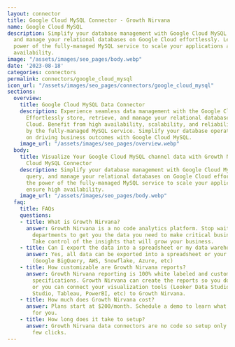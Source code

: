 ```yaml
---
layout: connector
title: Google Cloud MySQL Connector - Growth Nirvana
name: Google Cloud MySQL
description: Simplify your database management with Google Cloud MySQL. Store, query,
  and manage your relational databases on Google Cloud effortlessly. Leverage the
  power of the fully-managed MySQL service to scale your applications and ensure high
  availability.
image: "/assets/images/seo_pages/body.webp"
date: '2023-08-18'
categories: connectors
permalink: connectors/google_cloud_mysql
icon_url: "/assets/images/seo_pages/connectors/google_cloud_mysql"
sections:
  overview:
    title: Google Cloud MySQL Data Connector
    description: Experience seamless data management with the Google Cloud MySQL connector.
      Effortlessly store, retrieve, and manage your relational databases on Google
      Cloud. Benefit from high availability, scalability, and reliability offered
      by the fully-managed MySQL service. Simplify your database operations and focus
      on driving business outcomes with Google Cloud MySQL.
    image_url: "/assets/images/seo_pages/overview.webp"
  body:
    title: Visualize Your Google Cloud MySQL channel data with Growth Nirvana's Google
      Cloud MySQL Connector
    description: Simplify your database management with Google Cloud MySQL. Store,
      query, and manage your relational databases on Google Cloud effortlessly. Leverage
      the power of the fully-managed MySQL service to scale your applications and
      ensure high availability.
    image_url: "/assets/images/seo_pages/body.webp"
  faq:
    title: FAQs
    questions:
    - title: What is Growth Nirvana?
      answer: Growth Nirvana is a no code analytics platform. Stop waiting for other
        departments to get you the data you need to make critical business decisions.
        Take control of the insights that will grow your business.
    - title: Can I export the data into a spreadsheet or my data warehouse?
      answer: Yes, all data can be exported into a spreadsheet or your data warehouse
        (Google BigQuery, AWS, Snowflake, Azure, etc)
    - title: How customizable are Growth Nirvana reports?
      answer: Growth Nirvana reporting is 100% white labeled and customized to your
        specifications. Growth Nirvana can create the reports so you don’t have to
        or you can connect your visualization tools (Looker Data Studio/Google Data
        Studio, Tableau, PowerBI, etc) to Growth Nirvana.
    - title: How much does Growth Nirvana cost?
      answer: Plans start at $200/month. Schedule a demo to learn what plan is best
        for you.
    - title: How long does it take to setup?
      answer: Growth Nirvana data connectors are no code so setup only requires a
        few clicks.
---
```

